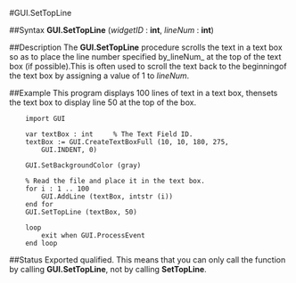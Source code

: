 
#GUI.SetTopLine

##Syntax
**GUI.SetTopLine** (_widgetID_ : **int**, _lineNum_ : **int**)



##Description
The **GUI.SetTopLine** procedure scrolls the text in a text box so as to place the line number specified by_lineNum_ at the top of the text box (if possible).This is often used to scroll the text back to the beginningof the text box by assigning a value of 1 to _lineNum_.



##Example
This program displays 100 lines of text in a text box, thensets the text box to display line 50 at the top of the box.


        import GUI

        var textBox : int     % The Text Field ID.
        textBox := GUI.CreateTextBoxFull (10, 10, 180, 275,
            GUI.INDENT, 0)

        GUI.SetBackgroundColor (gray)

        % Read the file and place it in the text box.
        for i : 1 .. 100
            GUI.AddLine (textBox, intstr (i))
        end for
        GUI.SetTopLine (textBox, 50)

        loop
            exit when GUI.ProcessEvent
        end loop
##Status
Exported qualified.
This means that you can only call the function by calling **GUI.SetTopLine**, not by calling **SetTopLine**.


